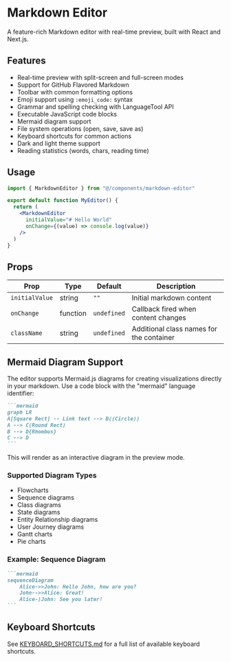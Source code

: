 # Markdown Editor

A feature-rich Markdown editor with real-time preview, built with React and Next.js.

## Features

- Real-time preview with split-screen and full-screen modes
- Support for GitHub Flavored Markdown
- Toolbar with common formatting options
- Emoji support using `:emoji_code:` syntax
- Grammar and spelling checking with LanguageTool API
- Executable JavaScript code blocks
- Mermaid diagram support
- File system operations (open, save, save as)
- Keyboard shortcuts for common actions
- Dark and light theme support
- Reading statistics (words, chars, reading time)

## Usage

```jsx
import { MarkdownEditor } from "@/components/markdown-editor"

export default function MyEditor() {
  return (
    <MarkdownEditor
      initialValue="# Hello World"
      onChange={(value) => console.log(value)}
    />
  )
}
```

## Props

| Prop           | Type     | Default     | Description                              |
| -------------- | -------- | ----------- | ---------------------------------------- |
| `initialValue` | string   | `""`        | Initial markdown content                 |
| `onChange`     | function | `undefined` | Callback fired when content changes      |
| `className`    | string   | `undefined` | Additional class names for the container |

## Mermaid Diagram Support

The editor supports Mermaid.js diagrams for creating visualizations directly in your markdown. Use a code block with the "mermaid" language identifier:

````markdown
```mermaid
graph LR
A[Square Rect] -- Link text --> B((Circle))
A --> C(Round Rect)
B --> D{Rhombus}
C --> D
```
````

This will render as an interactive diagram in the preview mode.

### Supported Diagram Types

- Flowcharts
- Sequence diagrams
- Class diagrams
- State diagrams
- Entity Relationship diagrams
- User Journey diagrams
- Gantt charts
- Pie charts

### Example: Sequence Diagram

````markdown
```mermaid
sequenceDiagram
    Alice->>John: Hello John, how are you?
    John-->>Alice: Great!
    Alice-)John: See you later!
```
````

## Keyboard Shortcuts

See [KEYBOARD_SHORTCUTS.md](./KEYBOARD_SHORTCUTS.md) for a full list of available keyboard shortcuts.
